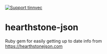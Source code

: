 [![Support tinnvec][support-tinnvec-badge]][support-tinnvec-link]

# hearthstone-json
Ruby gem for easily getting up to date info from https://hearthstonejson.com

[support-tinnvec-link]: http://tinnvec.com/support
[support-tinnvec-badge]: https://img.shields.io/badge/Support-tinnvec-blue.svg?style=flat-square
